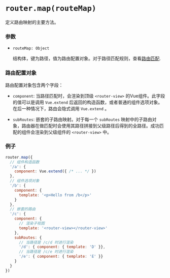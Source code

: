 # `router.map(routeMap)`

定义路由映射的主要方法。

### 参数

- `routeMap: Object`

  结构体，键为路径，值为路由配置对象。对于路径匹配规则，查看[路由匹配](../route.html#route-matching).

### 路由配置对象

路由配置对象包含两个字段：

- `component`: 当路径匹配时，会渲染到顶级 `<router-view>` 的Vue组件。此字段的值可以是调用 `Vue.extend` 后返回的构造函数，或者普通的组件选项对象。在后一种情况下，路由会隐式调用 `Vue.extend` 。

- `subRoutes`: 嵌套的子路由映射。对于每一个 `subRoutes` 映射中的子路由对象，路由器在做匹配时会使用其路径拼接到父级路径后得到的全路径。成功匹配的组件会渲染到父级组件的 `<router-view>` 中。

### 例子

``` js
router.map({
  // 组件构造函数
  '/a': {
    component: Vue.extend({ /* ... */ })
  },
  // 组件选项对象
  '/b': {
    component: {
      template: '<p>Hello from /b</p>'
    }
  },
  // 嵌套的路由
  '/c': {
    component: {
      // 渲染子视图
      template: '<router-view></router-view>'
    },
    subRoutes: {
      // 当路径是 /c/d 时进行渲染
      '/d': { component: { template: 'D' }},
      // 当路径是 /c/e 时进行渲染
      '/e': { component: { template: 'E' }}
    }
  }
})
```
